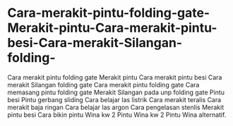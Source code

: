 # Cara-merakit-pintu-folding-gate-Merakit-pintu-Cara-merakit-pintu-besi-Cara-merakit-Silangan-folding-
Cara merakit pintu folding gate Merakit pintu Cara merakit pintu besi Cara merakit Silangan folding gate Cara merakit pintu folding gate Cara memasang pintu folding gate Merakit Silangan pada unp folding gate Pintu besi Pintu gerbang sliding Cara belajar las listrik Cara merakit teralis Cara merakit baja ringan Cara belajar las argon Cara pengelasan stenlis Merakit pintu besi Cara bikin pintu Wina kw 2 Pintu Wina kw 2 Pintu Wina alternatif.
